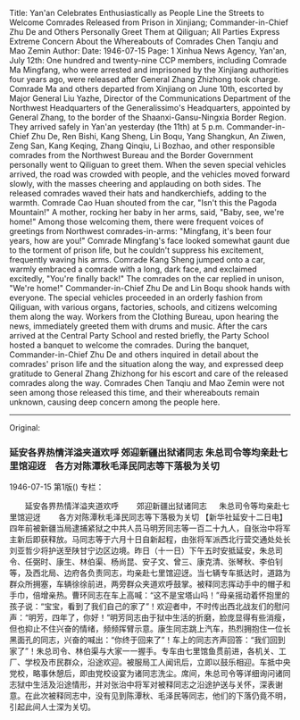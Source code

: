 Title: Yan'an Celebrates Enthusiastically as People Line the Streets to Welcome Comrades Released from Prison in Xinjiang; Commander-in-Chief Zhu De and Others Personally Greet Them at Qiliguan; All Parties Express Extreme Concern About the Whereabouts of Comrades Chen Tanqiu and Mao Zemin
Author:
Date: 1946-07-15
Page: 1
Xinhua News Agency, Yan'an, July 12th: One hundred and twenty-nine CCP members, including Comrade Ma Mingfang, who were arrested and imprisoned by the Xinjiang authorities four years ago, were released after General Zhang Zhizhong took charge. Comrade Ma and others departed from Xinjiang on June 10th, escorted by Major General Liu Yazhe, Director of the Communications Department of the Northwest Headquarters of the Generalissimo's Headquarters, appointed by General Zhang, to the border of the Shaanxi-Gansu-Ningxia Border Region. They arrived safely in Yan'an yesterday (the 11th) at 5 p.m. Commander-in-Chief Zhu De, Ren Bishi, Kang Sheng, Lin Boqu, Yang Shangkun, An Ziwen, Zeng San, Kang Keqing, Zhang Qinqiu, Li Bozhao, and other responsible comrades from the Northwest Bureau and the Border Government personally went to Qiliguan to greet them. When the seven special vehicles arrived, the road was crowded with people, and the vehicles moved forward slowly, with the masses cheering and applauding on both sides. The released comrades waved their hats and handkerchiefs, adding to the warmth. Comrade Cao Huan shouted from the car, "Isn't this the Pagoda Mountain!" A mother, rocking her baby in her arms, said, "Baby, see, we're home!" Among those welcoming them, there were frequent voices of greetings from Northwest comrades-in-arms: "Mingfang, it's been four years, how are you!" Comrade Mingfang's face looked somewhat gaunt due to the torment of prison life, but he couldn't suppress his excitement, frequently waving his arms. Comrade Kang Sheng jumped onto a car, warmly embraced a comrade with a long, dark face, and exclaimed excitedly, "You're finally back!" The comrades on the car replied in unison, "We're home!" Commander-in-Chief Zhu De and Lin Boqu shook hands with everyone. The special vehicles proceeded in an orderly fashion from Qiliguan, with various organs, factories, schools, and citizens welcoming them along the way. Workers from the Clothing Bureau, upon hearing the news, immediately greeted them with drums and music. After the cars arrived at the Central Party School and rested briefly, the Party School hosted a banquet to welcome the comrades. During the banquet, Commander-in-Chief Zhu De and others inquired in detail about the comrades' prison life and the situation along the way, and expressed deep gratitude to General Zhang Zhizhong for his escort and care of the released comrades along the way. Comrades Chen Tanqiu and Mao Zemin were not seen among those released this time, and their whereabouts remain unknown, causing deep concern among the people here.



<hr /> 

Original: 


### 延安各界热情洋溢夹道欢呼  郊迎新疆出狱诸同志  朱总司令等均亲赴七里馆迎迓　各方对陈潭秋毛泽民同志等下落极为关切

1946-07-15
第1版()
专栏：

　　延安各界热情洋溢夹道欢呼
　　郊迎新疆出狱诸同志
　  朱总司令等均亲赴七里馆迎迓
　　各方对陈潭秋毛泽民同志等下落极为关切
    【新华社延安十二日电】四年前被新疆当局逮捕紧狱之中共人员马明芳同志等一百二十九人，自张治中将军主新后即获释放。马同志等于六月十日自新起程，由张将军派西北行营交通处处长刘亚哲少将护送至陕甘宁边区边境。昨日（十一日）下午五时安抵延安，朱总司令、任弼时、康生、林伯渠、杨尚昆、安子文、曾三、康克清、张琴秋、李伯钊等，及西北局、边府各负责同志，均亲赴七里馆迎迓。当七辆专车抵达时，道路为群众所拥塞，车辆徐徐前进，两旁群众夹道欢呼鼓掌。被释同志挥动手中的帽子和手巾，倍增亲热。曹环同志在车上高喊：“这不是宝塔山吗！”母亲摇动着怀抱里的孩子说：“宝宝，看到了我们自己的家了”！欢迎者中，不时传出西北战友们的慰问声：“明芳，四年了，你好！”明芳同志由于狱中生活的折磨，脸庞显得有些消瘦，但也抑止不住兴奋的情绪，频频挥臂示意。康生同志跳上汽车，热烈拥抱住一位长黑面孔的同志，兴奋的喊出：“你终于回来了”！车上的同志齐声回答：“我们回到家了”！朱总司令、林伯渠与大家一一握手。专车由七里馆鱼贯前进，各机关、工厂、学校及市民群众，沿途欢迎。被服局工人闻讯后，立即以鼓乐相迎。车抵中央党校，略事休憩后，即由党校设宴为诸同志洗尘。席间，朱总司令等详细询问诸同志狱中生活及沿途情形，并对张治中将军对被释同志之沿途护送与关怀，深表谢意。在此次被释同志中，没有见到陈潭秋、毛泽民等同志，他们的下落仍竟不明，引起此间人士深为关切。
